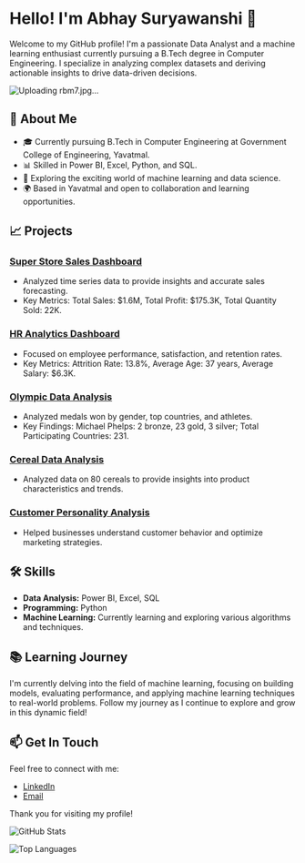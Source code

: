 # Hello! I'm Abhay Suryawanshi 👋

Welcome to my GitHub profile! I'm a passionate Data Analyst and a machine learning enthusiast currently pursuing a B.Tech degree in Computer Engineering. I specialize in analyzing complex datasets and deriving actionable insights to drive data-driven decisions.


![Uploading rbm7.jpg…]()

## 🌟 About Me

- 🎓 Currently pursuing B.Tech in Computer Engineering at Government College of Engineering, Yavatmal.
- 📊 Skilled in Power BI, Excel, Python, and SQL.
- 🚀 Exploring the exciting world of machine learning and data science.
- 🌍 Based in Yavatmal and open to collaboration and learning opportunities.

## 📈 Projects

### [Super Store Sales Dashboard](link-to-project)
- Analyzed time series data to provide insights and accurate sales forecasting.
- Key Metrics: Total Sales: $1.6M, Total Profit: $175.3K, Total Quantity Sold: 22K.

### [HR Analytics Dashboard](link-to-project)
- Focused on employee performance, satisfaction, and retention rates.
- Key Metrics: Attrition Rate: 13.8%, Average Age: 37 years, Average Salary: $6.3K.

### [Olympic Data Analysis](link-to-project)
- Analyzed medals won by gender, top countries, and athletes.
- Key Findings: Michael Phelps: 2 bronze, 23 gold, 3 silver; Total Participating Countries: 231.

### [Cereal Data Analysis](link-to-project)
- Analyzed data on 80 cereals to provide insights into product characteristics and trends.

### [Customer Personality Analysis](link-to-project)
- Helped businesses understand customer behavior and optimize marketing strategies.

## 🛠️ Skills

- **Data Analysis:** Power BI, Excel, SQL
- **Programming:** Python
- **Machine Learning:** Currently learning and exploring various algorithms and techniques.

## 📚 Learning Journey

I'm currently delving into the field of machine learning, focusing on building models, evaluating performance, and applying machine learning techniques to real-world problems. Follow my journey as I continue to explore and grow in this dynamic field!

## 📫 Get In Touch

Feel free to connect with me:
- [LinkedIn](https://www.linkedin.com/in/abhay-suryawanshi-a0b9632b1)
- [Email](abhaysuryawanshi9322@gmail.com)

Thank you for visiting my profile!

![GitHub Stats](https://github-readme-stats.vercel.app/api?username=your-github-username&show_icons=true&hide_title=true&hide=prs&count_private=true&hide_border=true&bg_color=00000000&text_color=4e4e4e&icon_color=00BFFF&title_color=00BFFF)

![Top Languages](https://github-readme-stats.vercel.app/api/top-langs/?username=your-github-username&hide_title=true&hide_border=true&layout=compact&bg_color=00000000&text_color=4e4e4e)

<!-- Add any additional sections or badges as needed -->

